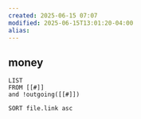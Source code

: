 ```yaml
---
created: 2025-06-15 07:07
modified: 2025-06-15T13:01:20-04:00
alias: 
---
```

## money

```dataview
LIST
FROM [[#]]
and !outgoing([[#]])

SORT file.link asc
```



